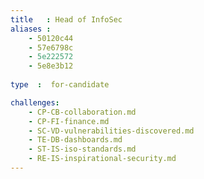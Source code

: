 ```yaml
---
title   : Head of InfoSec
aliases : 
    - 50120c44
    - 57e6798c
    - 5e222572
    - 5e8e3b12
    
type  :  for-candidate

challenges:
    - CP-CB-collaboration.md
    - CP-FI-finance.md
    - SC-VD-vulnerabilities-discovered.md
    - TE-DB-dashboards.md
    - ST-IS-iso-standards.md
    - RE-IS-inspirational-security.md
---
```

